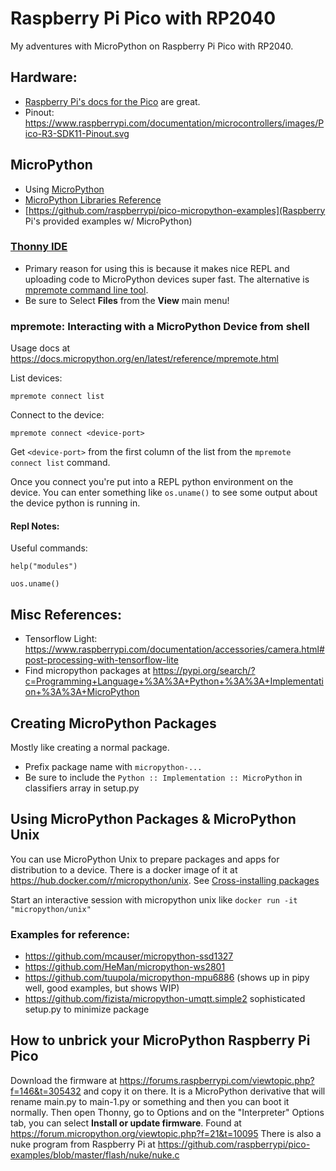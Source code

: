 # Raspberry Pi Pico with RP2040

My adventures with MicroPython on Raspberry Pi Pico with RP2040.

## Hardware:

- [Raspberry Pi's docs for the Pico](https://www.raspberrypi.com/documentation/) are great.
- Pinout: https://www.raspberrypi.com/documentation/microcontrollers/images/Pico-R3-SDK11-Pinout.svg

## MicroPython

- Using [MicroPython](https://micropython.org/)
- [MicroPython Libraries Reference](https://docs.micropython.org/en/latest/library/index.html)
- [https://github.com/raspberrypi/pico-micropython-examples](Raspberry Pi's provided examples w/ MicroPython)

### [Thonny IDE](https://thonny.org/)

- Primary reason for using this is because it makes nice REPL and uploading code to MicroPython devices super fast. The alternative is [mpremote command line tool](https://docs.micropython.org/en/latest/reference/mpremote.html).
- Be sure to Select **Files** from the **View** main menu!

### mpremote: Interacting with a MicroPython Device from shell

Usage docs at https://docs.micropython.org/en/latest/reference/mpremote.html

List devices:

    mpremote connect list

Connect to the device:

    mpremote connect <device-port>

Get `<device-port>` from the first column of the list from the `mpremote connect list` command.

Once you connect you're put into a REPL python environment on the device. You can enter something like `os.uname()` to see some output about the device python is running in.

#### Repl Notes:

Useful commands:

    help("modules")

    uos.uname()

## Misc References:

- Tensorflow Light: https://www.raspberrypi.com/documentation/accessories/camera.html#post-processing-with-tensorflow-lite
- Find micropython packages at https://pypi.org/search/?c=Programming+Language+%3A%3A+Python+%3A%3A+Implementation+%3A%3A+MicroPython

## Creating MicroPython Packages

Mostly like creating a normal package.

- Prefix package name with `micropython-...`
- Be sure to include the `Python :: Implementation :: MicroPython` in classifiers array in setup.py

## Using MicroPython Packages & MicroPython Unix

You can use MicroPython Unix to prepare packages and apps for distribution to a device. There is a docker image of it at https://hub.docker.com/r/micropython/unix. See [Cross-installing packages](https://docs.micropython.org/en/latest/reference/packages.html#cross-installing-packages)

Start an interactive session with micropython unix like `docker run -it "micropython/unix"`

### Examples for reference:

- https://github.com/mcauser/micropython-ssd1327
- https://github.com/HeMan/micropython-ws2801
- https://github.com/tuupola/micropython-mpu6886 (shows up in pipy well, good examples, but shows WIP)
- https://github.com/fizista/micropython-umqtt.simple2 sophisticated setup.py to minimize package

## How to unbrick your MicroPython Raspberry Pi Pico

Download the firmware at https://forums.raspberrypi.com/viewtopic.php?f=146&t=305432 and copy it on there. It is a MicroPython derivative that will rename main.py to main-1.py or something and then you can boot it normally. Then open Thonny, go to Options and on the "Interpreter" Options tab, you can select **Install or update firmware**.
Found at https://forum.micropython.org/viewtopic.php?f=21&t=10095
There is also a nuke program from Raspberry Pi at https://github.com/raspberrypi/pico-examples/blob/master/flash/nuke/nuke.c
